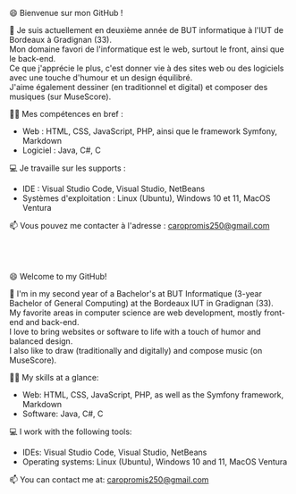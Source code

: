 😄 Bienvenue sur mon GitHub !  

🌱 Je suis actuellement en deuxième année de BUT informatique à l'IUT de Bordeaux à Gradignan (33).  
Mon domaine favori de l'informatique est le web, surtout le front, ainsi que le back-end.  
Ce que j'apprécie le plus, c'est donner vie à des sites web ou des logiciels avec une touche d'humour et un design équilibré.  
J'aime également dessiner (en traditionnel et digital) et composer des musiques (sur MuseScore).  

👩‍💻 Mes compétences en bref :  
- Web : HTML, CSS, JavaScript, PHP, ainsi que le framework Symfony, Markdown
- Logiciel : Java, C#, C

💻 Je travaille sur les supports :  
- IDE : Visual Studio Code, Visual Studio, NetBeans
- Systèmes d'exploitation : Linux (Ubuntu), Windows 10 et 11, MacOS Ventura

📫 Vous pouvez me contacter à l'adresse : [caropromis250@gmail.com](mailto:caropromis250@gmail.com)
\
\
\
\
\
😄 Welcome to my GitHub!  

🌱 I'm in my second year of a Bachelor's at BUT Informatique (3-year Bachelor of General Computing) at the Bordeaux IUT in Gradignan (33).  
My favorite areas in computer science are web development, mostly front-end and back-end.  
I love to bring websites or software to life with a touch of humor and balanced design.  
I also like to draw (traditionally and digitally) and compose music (on MuseScore).  

👩‍💻 My skills at a glance:  
- Web: HTML, CSS, JavaScript, PHP, as well as the Symfony framework, Markdown
- Software: Java, C#, C

💻 I work with the following tools:
- IDEs: Visual Studio Code, Visual Studio, NetBeans
- Operating systems: Linux (Ubuntu), Windows 10 and 11, MacOS Ventura

📫 You can contact me at: [caropromis250@gmail.com](mailto:caropromis250@gmail.com)
